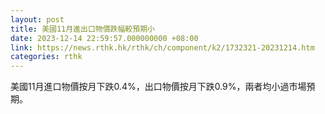 ```yaml
---
layout: post
title: 美國11月進出口物價跌幅較預期小
date: 2023-12-14 22:59:57.000000000 +08:00
link: https://news.rthk.hk/rthk/ch/component/k2/1732321-20231214.htm
categories: rthk
---
```


美國11月進口物價按月下跌0.4%，出口物價按月下跌0.9%，兩者均小過市場預期。
